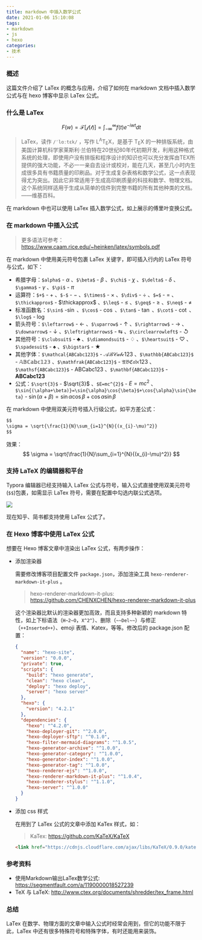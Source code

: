 ```yaml
---
title: markdown 中插入数学公式
date: 2021-01-06 15:10:08
tags:
- markdown
- js
- hexo
categories:
- 技术
---
```


<link href="https://cdnjs.cloudflare.com/ajax/libs/KaTeX/0.9.0/katex.min.css"  rel="stylesheet"/>

### 概述

这篇文件介绍了 LaTex 的概念与应用，介绍了如何在 markdown 文档中插入数学公式与在 hexo 博客中显示 LaTex 公式。



### 什么是 LaTex

$$
F(w)=\mathcal{F[f(t)]}={\int^{\infty}_{-\infty}}f(t)e^{-iwt}dt
$$

> LaTex，读作 `/ˈlɑːtɛk/` ，写作 L<sup>A</sup>T<sub>E</sub>X，是基于 T<sub>E</sub>X 的一种排版系统，由美国计算机科学家莱斯利·兰伯特在20世纪80年代初期开发，利用这种格式系统的处理，即使用户没有排版和程序设计的知识也可以充分发挥由TEX所提供的强大功能，不必一一亲自去设计或校对，能在几天，甚至几小时内生成很多具有书籍质量的印刷品。对于生成复杂表格和数学公式，这一点表现得尤为突出。因此它非常适用于生成高印刷质量的科技和数学、物理文档。这个系统同样适用于生成从简单的信件到完整书籍的所有其他种类的文档。——维基百科。

在 markdown 中也可以使用 LaTex 插入数学公式，如上展示的傅里叶变换公式。

<!-- more -->



### 在 markdown 中插入公式

> 更多语法可参考：<https://www.caam.rice.edu/~heinken/latex/symbols.pdf> 

在 markdown 中使用美元符号包裹 LaTex 关键字，即可插入行内的 LaTex 符号与公式，如下：

- 希腊字母：`$alpha$` - $\alpha$ 、`$\beta$` - $\beta$ 、`$\chi$` - $\chi$ 、`$\delta$` - $\delta$ 、`$\gamma$` - $\gamma$ 、`$\pi$` - $\pi$ 
- 运算符：`$+$` - $+$ 、`$-$` - $-$ 、`$\times$` - $\times$ 、`$\div$` - $\div$ 、`$=$` - $=$ 、`$\thickapprox$` - $\thickapprox$ 、`$\leq$` - $\leq$ 、`$\geq$` - $\geq$ 、`$\neq$` - $\neq$ 
- 标准函数名：`$\sin$` -$\sin$ 、`$\cos$` - $\cos$ 、`$\tan$` - $\tan$ 、`$\cot$` - $\cot$ 、`$\log$` - $\log$ 
- 箭头符号：`$\leftarrow$` - $\leftarrow$ 、`$\uparrow$` - $\uparrow$ 、`$\rightarrow$` - $\rightarrow$ 、`$\downarrow$` - $\downarrow$ 、`$\leftrightarrows$` - $\leftrightarrows$ 、`$\circlearrowleft$` - $\circlearrowleft$ 
- 其他符号：`$\clubsuit$` - $\clubsuit$ 、`$\diamondsuit$` - $\diamondsuit$ 、`$\heartsuit$` - $\heartsuit$ 、`$\spadesuit$` - $\spadesuit$ 、`$\bigstar$` - $\bigstar$ 
- 其他字体：`$\mathcal{ABCabc123}$` -  $\mathcal{ABCabc123}$ 、`$\mathbb{ABCabc123}$` - $\mathbb{ABCabc123}$ 、`$\mathfrak{ABCabc123}$` - $\mathfrak{ABCabc123}$ 、`$\mathsf{ABCabc123}$` - $\mathsf{ABCabc123}$ 、`$\mathbf{ABCabc123}$` - $\mathbf{ABCabc123}$ 
- 公式：`$\sqrt{3}$` - $\sqrt{3}$ 、`$E=mc^{2}$` - $E=mc^{2}$ 、`$\sin{(\alpha+\beta)}=\sin{\alpha}\cos{\beta}$+\cos{\alpha}\sin{\beta}` - $\sin{(\alpha+\beta)}=\sin{\alpha}\cos{\beta}+\cos{\alpha}\sin{\beta}$ 

在 markdown 中使用双美元符号插入行级公式，如平方差公式：

```markdown
$$
\sigma = \sqrt{\frac{1}{N}\sum_{i=1}^{N}{(x_{i}-\mu)^2}}
$$
```

效果：
$$
\sigma = \sqrt{\frac{1}{N}\sum_{i=1}^{N}{(x_{i}-\mu)^2}}
$$


### 支持 LaTeX 的编辑器和平台

Typora 编辑器已经支持输入 LaTex 公式与符号，输入公式直接使用双美元符号(`$$`)包裹，如需显示 LaTex 符号，需要在配置中勾选内联公式选项。

![](https://blog-images.qiniu.wqf31415.xyz/typora_setting_latex.png)

现在知乎、简书都支持使用 LaTex 公式了。



### 在 Hexo 博客中使用 LaTex 公式

想要在 Hexo 博客文章中渲染出 LaTex 公式，有两步操作：

- 添加渲染器

  需要修改博客项目配置文件 `package.json`，添加渲染工具 `hexo-renderer-markdown-it-plus` 。

  > hexo-renderer-markdown-it-plus: <https://github.com/CHENXCHEN/hexo-renderer-markdown-it-plus> 

  这个渲染器比默认的渲染器更加高效，而且支持多种新颖的 markdown 特性，如上下标语法（`H~2~O`，`X^2^`）、删除（`~~Del~~`）与修正（`++Inserted++`）、emoji 表情、Katex，等等。修改后的 package.json 配置：

  ```json
  {
    "name": "hexo-site",
    "version": "0.0.0",
    "private": true,
    "scripts": {
      "build": "hexo generate",
      "clean": "hexo clean",
      "deploy": "hexo deploy",
      "server": "hexo server"
    },
    "hexo": {
      "version": "4.2.1"
    },
    "dependencies": {
      "hexo": "^4.2.0",
      "hexo-deployer-git": "^2.0.0",
      "hexo-deployer-sftp": "^0.1.0",
      "hexo-filter-mermaid-diagrams": "^1.0.5",
      "hexo-generator-archive": "^1.0.0",
      "hexo-generator-category": "^1.0.0",
      "hexo-generator-index": "^1.0.0",
      "hexo-generator-tag": "^1.0.0",
      "hexo-renderer-ejs": "^1.0.0",
      "hexo-renderer-markdown-it-plus": "^1.0.4",
      "hexo-renderer-stylus": "^1.1.0",
      "hexo-server": "^1.0.0"
    }
  }
  ```

- 添加 css 样式

  在用到了 LaTex 公式的文章中添加  KaTex 样式，如：

  > KaTex: <https://github.com/KaTeX/KaTeX> 

  ```html
  <link href="https://cdnjs.cloudflare.com/ajax/libs/KaTeX/0.9.0/katex.min.css"  rel="stylesheet"/>
  ```

  

### 参考资料

- 使用Markdown输出LaTex数学公式: <https://segmentfault.com/a/1190000018527239> 
- TeX 与 LaTeX: <http://www.ctex.org/documents/shredder/tex_frame.html> 



### 总结

LaTex 在数学、物理方面的文章中输入公式时经常会用到，但它的功能不限于此，LaTex 中还有很多特殊符号和特殊字体，有时还能用来装饰。